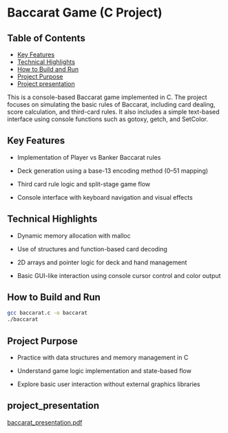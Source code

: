 # Baccarat Game (C Project)

## Table of Contents
- [Key Features](#key-features)
- [Technical Highlights](#technical-highlights)
- [How to Build and Run](#how-to-build-and-run)
- [Project Purpose](#project-purpose)
- [Project presentation](#project_presentation)

This is a console-based Baccarat game implemented in C. The project focuses on simulating the basic rules of Baccarat, including card dealing, score calculation, and third-card rules. It also includes a simple text-based interface using console functions such as gotoxy, getch, and SetColor.

## Key Features

- Implementation of Player vs Banker Baccarat rules

- Deck generation using a base-13 encoding method (0–51 mapping)

- Third card rule logic and split-stage game flow

- Console interface with keyboard navigation and visual effects

## Technical Highlights

- Dynamic memory allocation with malloc

- Use of structures and function-based card decoding

- 2D arrays and pointer logic for deck and hand management

- Basic GUI-like interaction using console cursor control and color output

## How to Build and Run
```bash
gcc baccarat.c -o baccarat
./baccarat
```
## Project Purpose

- Practice with data structures and memory management in C

- Understand game logic implementation and state-based flow

- Explore basic user interaction without external graphics libraries

## project_presentation
[baccarat_presentation.pdf](https://github.com/user-attachments/files/22860939/baccarat_presentation.pdf)
